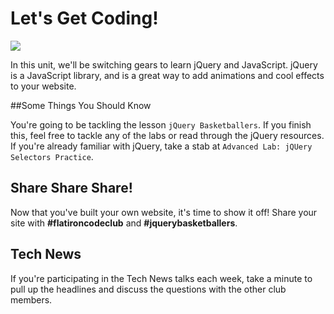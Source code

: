 # Let's Get Coding!

<img src="https://s3.amazonaws.com/after-school-assets/typing-fast.gif ">

In this unit, we'll be switching gears to learn jQuery and JavaScript. jQuery is a JavaScript library, and is a great way to add animations and cool effects to your website.

##Some Things You Should Know

You're going to be tackling the lesson `jQuery Basketballers`. If you finish this, feel free to tackle any of the labs or read through the jQuery resources. If you're already familiar with jQuery, take a stab at `Advanced Lab: jQUery Selectors Practice`.

## Share Share Share!

Now that you've built your own website, it's time to show it off! Share your site with **\#flatironcodeclub** and **\#jquerybasketballers**.


## Tech News

If you're participating in the Tech News talks each week, take a minute to pull up the headlines and discuss the questions with the other club members.
